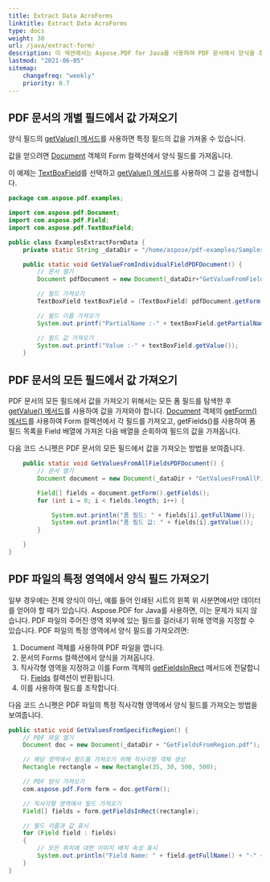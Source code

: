 ```yaml
---
title: Extract Data AcroForms
linktitle: Extract Data AcroForms
type: docs
weight: 30
url: /java/extract-form/
description: 이 섹션에서는 Aspose.PDF for Java를 사용하여 PDF 문서에서 양식을 추출하는 방법을 설명합니다.
lastmod: "2021-06-05"
sitemap:
    changefreq: "weekly"
    priority: 0.7
---
```


## PDF 문서의 개별 필드에서 값 가져오기

양식 필드의 [getValue() 메서드](https://reference.aspose.com/pdf/java/com.aspose.pdf/TextBoxField#getValue--)를 사용하면 특정 필드의 값을 가져올 수 있습니다.

값을 얻으려면 [Document](https://reference.aspose.com/pdf/java/com.aspose.pdf/Document) 객체의 Form 컬렉션에서 양식 필드를 가져옵니다.

이 예제는 [TextBoxField](https://reference.aspose.com/pdf/java/com.aspose.pdf/TextBoxField)를 선택하고 [getValue() 메서드](https://reference.aspose.com/pdf/java/com.aspose.pdf/TextBoxField#getValue--)를 사용하여 그 값을 검색합니다.

```java
package com.aspose.pdf.examples;

import com.aspose.pdf.Document;
import com.aspose.pdf.Field;
import com.aspose.pdf.TextBoxField;

public class ExamplesExtractFormData {
    private static String _dataDir = "/home/aspose/pdf-examples/Samples/Forms/";

    public static void GetValueFromIndividualFieldPDFDocument() {
        // 문서 열기
        Document pdfDocument = new Document(_dataDir+"GetValueFromField.pdf");

        // 필드 가져오기
        TextBoxField textBoxField = (TextBoxField) pdfDocument.getForm().get("textbox1");

        // 필드 이름 가져오기
        System.out.printf("PartialName :-" + textBoxField.getPartialName());

        // 필드 값 가져오기
        System.out.printf("Value :-" + textBoxField.getValue());
    }
```


## PDF 문서의 모든 필드에서 값 가져오기

PDF 문서의 모든 필드에서 값을 가져오기 위해서는 모든 폼 필드를 탐색한 후 [getValue() 메서드](https://reference.aspose.com/pdf/java/com.aspose.pdf/TextBoxField#getValue--)를 사용하여 값을 가져와야 합니다. [Document](https://reference.aspose.com/pdf/java/com.aspose.pdf/Document) 객체의 [getForm() 메서드](https://reference.aspose.com/pdf/java/com.aspose.pdf/Document#getForm--)를 사용하여 Form 컬렉션에서 각 필드를 가져오고, getFields()를 사용하여 폼 필드 목록을 Field 배열에 가져온 다음 배열을 순회하여 필드의 값을 가져옵니다.

다음 코드 스니펫은 PDF 문서의 모든 필드에서 값을 가져오는 방법을 보여줍니다.

```java
    public static void GetValuesFromAllFieldsPDFDocument() {
        // 문서 열기
        Document document = new Document(_dataDir + "GetValuesFromAllFields.pdf");

        Field[] fields = document.getForm().getFields();
        for (int i = 0; i < fields.length; i++) {

            System.out.println("폼 필드: " + fields[i].getFullName());
            System.out.println("폼 필드 값: " + fields[i].getValue());
        }

    }
}
```


## PDF 파일의 특정 영역에서 양식 필드 가져오기

일부 경우에는 전체 양식이 아닌, 예를 들어 인쇄된 시트의 왼쪽 위 사분면에서만 데이터를 얻어야 할 때가 있습니다. Aspose.PDF for Java를 사용하면, 이는 문제가 되지 않습니다. PDF 파일의 주어진 영역 외부에 있는 필드를 걸러내기 위해 영역을 지정할 수 있습니다. PDF 파일의 특정 영역에서 양식 필드를 가져오려면:

1. Document 객체를 사용하여 PDF 파일을 엽니다.
1. 문서의 Forms 컬렉션에서 양식을 가져옵니다.
1. 직사각형 영역을 지정하고 이를 Form 객체의 [getFieldsInRect](https://reference.aspose.com/pdf/java/com.aspose.pdf/Form#getFieldsInRect-com.aspose.pdf.Rectangle-) 메서드에 전달합니다. [Fields](https://reference.aspose.com/pdf/java/com.aspose.pdf/Field) 컬렉션이 반환됩니다.
1. 이를 사용하여 필드를 조작합니다.

다음 코드 스니펫은 PDF 파일의 특정 직사각형 영역에서 양식 필드를 가져오는 방법을 보여줍니다.

```java
public static void GetValuesFromSpecificRegion() {
    // PDF 파일 열기
    Document doc = new Document(_dataDir + "GetFieldsFromRegion.pdf");

    // 해당 영역에서 필드를 가져오기 위해 직사각형 객체 생성
    Rectangle rectangle = new Rectangle(35, 30, 500, 500);

    // PDF 양식 가져오기
    com.aspose.pdf.Form form = doc.getForm();

    // 직사각형 영역에서 필드 가져오기
    Field[] fields = form.getFieldsInRect(rectangle);

    // 필드 이름과 값 표시
    for (Field field : fields)
    {
        // 모든 위치에 대한 이미지 배치 속성 표시
        System.out.println("Field Name: " + field.getFullName() + "-" + "Field Value: " + field.getValue());
    }
}
```